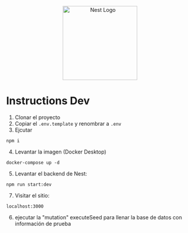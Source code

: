 <p align="center">
  <a href="http://nestjs.com/" target="blank"><img src="https://nestjs.com/img/logo-small.svg" width="200" alt="Nest Logo" /></a>
</p>

# Instructions Dev

1. Clonar el proyecto
2. Copiar el ```.env.template``` y renombrar a ``.env``
3. Ejcutar
```
npm i
```
4. Levantar la imagen (Docker Desktop)

```
docker-compose up -d
```

5. Levantar el backend de Nest:

```
npm run start:dev
```


7. Visitar el sitio:

```
localhost:3000
```


6. ejecutar la "mutation" executeSeed para llenar la base de datos con información de prueba
